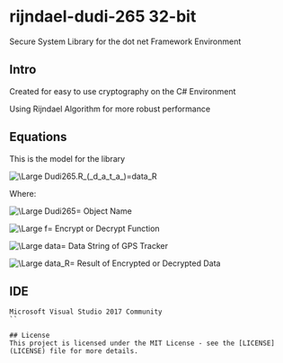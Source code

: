 # rijndael-dudi-265 32-bit
Secure System Library for the dot net Framework Environment

## Intro
Created for easy to use cryptography on the C# Environment

Using Rijndael Algorithm for more robust performance

## Equations
This is the model for the library

<img src="https://latex.codecogs.com/svg.latex?\Large&space;Dudi265.f_(_d_a_t_a_)=data_R" title="\Large Dudi265.R_(_d_a_t_a_)=data_R" />

Where:

<img src="https://latex.codecogs.com/svg.latex?\Large&space;Dudi265=" title="\Large Dudi265=" /> Object Name

<img src="https://latex.codecogs.com/svg.latex?\Large&space;f=" title="\Large f=" /> Encrypt or Decrypt Function

<img src="https://latex.codecogs.com/svg.latex?\Large&space;data=" title="\Large data=" /> Data String of GPS Tracker 

<img src="https://latex.codecogs.com/svg.latex?\Large&space;data_R=" title="\Large data_R=" /> Result of Encrypted or Decrypted Data

## IDE

```
Microsoft Visual Studio 2017 Community
``

## License
This project is licensed under the MIT License - see the [LICENSE](LICENSE) file for more details.
